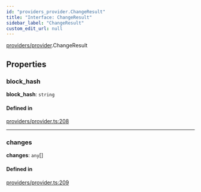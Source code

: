 ```yaml
---
id: "providers_provider.ChangeResult"
title: "Interface: ChangeResult"
sidebar_label: "ChangeResult"
custom_edit_url: null
---
```


[providers/provider](../modules/providers_provider.md).ChangeResult

## Properties

### block\_hash

 **block\_hash**: `string`

#### Defined in

[providers/provider.ts:208](https://github.com/maxhr/near--near-api-js/blob/81563440/packages/near-api-js/src/providers/provider.ts#L208)

___

### changes

 **changes**: `any`[]

#### Defined in

[providers/provider.ts:209](https://github.com/maxhr/near--near-api-js/blob/81563440/packages/near-api-js/src/providers/provider.ts#L209)
